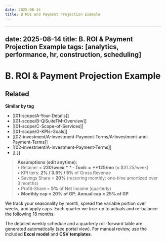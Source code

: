```yaml
---
date: 2025-08-14
title: B ROI and Payment Projection Example
---
```

---
date: 2025-08-14
title: B. ROI & Payment Projection Example
tags: [analytics, performance, hr, construction, scheduling]
---
# B. ROI & Payment Projection Example

<!-- RELATED:START -->

## Related
**Similar by tag**
- [[01-scope/A-Your-Details]]
- [[01-scope/B-QiSuiteTM-Overview]]
- [[01-scope/C-Scope-of-Services]]
- [[01-scope/G-KPIs-Goals]]
- [[02-investment/A-Investment-Payment-Terms/A-Investment-and-Payment-Terms]]
- [[02-investment/A-Investment-Payment-Terms]]
- [[.]]

<!-- RELATED:END -->










> **Assumptions (edit anytime):**  
> • Retainer = **$230/week** · Tools = **$125/mo** (≈ $31.25/week)  
> • KPI tiers: **2% / 3.5% / 5%** of Gross Revenue  
> • Savings Share = **20%** (recurring monthly; one-time amortized over 3 months)  
> • Profit-Share = **5%** of Net Income (quarterly)  
> • **Monthly cap = 20% of GP**; **Annual cap = 25% of GP**

We track your seasonality by month, spread the variable portion over weeks, and apply caps. Each quarter we true-up to actuals and re-balance the following 18 months.

The detailed weekly schedule and a quarterly roll-forward table are generated automatically (see portal view). For manual review, use the included **Excel model** and **CSV templates**.